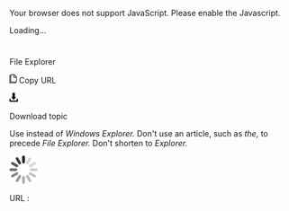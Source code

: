 Your browser does not support JavaScript. Please enable the Javascript.

Loading...

# 

File Explorer

![Copy URL](file-explorer_files/Copy.png)
Copy URL

![Download](file-explorer_files/Download.png)

Download topic

Use instead of *Windows Explorer.* Don't use an article, such as *the,* to precede *File Explorer.* Don't shorten to *Explorer.*

![In progress](file-explorer_files/activity-large.gif)

URL :
